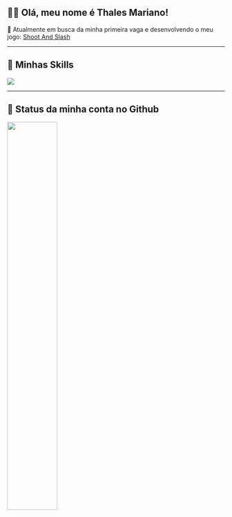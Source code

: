 ## 👋🏽 Olá, meu nome é <strong>Thales Mariano!</strong>

📣 Atualmente em busca da minha primeira vaga e desenvolvendo o meu jogo: <a href="https://github.com/thalesmariiano/shoot-and-slash">Shoot And Slash</a>

---

## 🚀 Minhas Skills
<a href="https://github.com/thalesmariiano">
  <img src="https://skillicons.dev/icons?i=vuejs,tailwindcss,html,css,javascript,laravel,mysql" />
</a>

---

## 💾 Status da minha conta no Github
<a href="https://github.com/thalesmariiano">
  <img height="48%" src="https://github-readme-stats.vercel.app/api?username=thalesmariiano&show_icons=true&theme=dark&include_all_commits=true&count_private=true"/><br>
</div>
</div>
